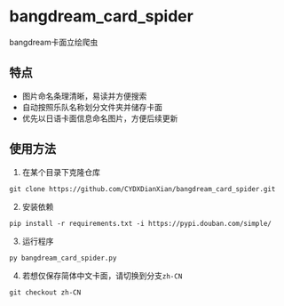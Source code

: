 # bangdream_card_spider
bangdream卡面立绘爬虫

## 特点
- 图片命名条理清晰，易读并方便搜索
- 自动按照乐队名称划分文件夹并储存卡面
- 优先以日语卡面信息命名图片，方便后续更新
## 使用方法
1. 在某个目录下克隆仓库
```
git clone https://github.com/CYDXDianXian/bangdream_card_spider.git
```
2. 安装依赖
```
pip install -r requirements.txt -i https://pypi.douban.com/simple/
```
3. 运行程序
```
py bangdream_card_spider.py
```
4. 若想仅保存简体中文卡面，请切换到分支`zh-CN`
```
git checkout zh-CN
```
